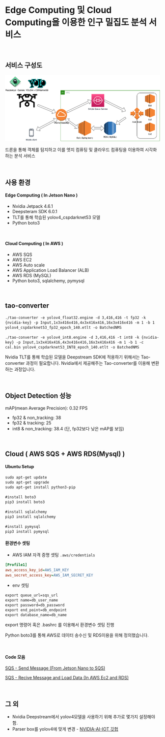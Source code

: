# Edge Computing 및 Cloud Computing을 이용한 인구 밀집도 분석 서비스

<br>

## 서비스 구성도

<img src="/service_stream.png">

드론을 통해 객체를 탐지하고 이를 엣지 컴퓨팅 및 클라우드 컴퓨팅을 이용하여 시각화하는 분석 서비스 

<br>

## 사용 환경

#### Edge Computing ( In Jetson Nano )
- Nvidia Jetpack 4.6.1
- Deepsteram SDK 6.0.1
- TLT를 통해 학습된 yolov4_cspdarknet53 모델
- Python boto3

<br>

#### Cloud Computing ( In AWS )
- AWS SQS
- AWS EC2
- AWS Auto scale
- AWS Application Load Balancer (ALB)
- AWS RDS (MySQL)
- Python boto3, sqlalchemy, pymysql


<br>

## tao-converter

```shell
./tao-converter -e yolov4_float32.engine -d 3,416,416 -t fp32 -k {nvidia-key} -p Input,1x3x416x416,4x3x416x416,16x3x416x416 -m 1 -b 1 yolov4_cspdarknet53_fp32_epoch_140.etlt -o BatchedNMS

./tao-converter -e yolov4_int8.engine -d 3,416,416 -t int8 -k {nvidia-key} -p Input,1x3x416x416,4x3x416x416,16x3x416x416 -m 1 -b 1 -c cal.bin yolov4_cspdarknet53_INT8_epoch_140.etlt -o BatchedNMS
```
Nvidia TLT를 통해 학습된 모델을 Deepstream SDK에 적용하기 위해서는 Tao-converter 과정이 필요합니다.
Nvidia에서 제공해주는 Tao-converter를 이용해 변환하는 과정입니다.

<br>

## Object Detection 성능

mAP(mean Average Precision): 0.32
FPS
- fp32 & non_tracking: 38
- fp32 & tracking: 25
- int8 & non_tracking: 38.4 (단, fp32보다 낮은 mAP를 보임)

<br>

## Cloud ( AWS SQS + AWS RDS(Mysql) )


#### Ubuntu Setup

```shell
sudo apt-get update
sudo apt-get upgrade
sudo apt-get install python3-pip

#install boto3
pip3 install boto3

#install sqlalchemy
pip3 install sqlalchemy

#install pymysql
pip3 install pymysql
```

#### 환경변수 셋팅

- AWS IAM 자격 증명 셋팅
`.aws/credentials`

```ini
[Profile1]
aws_access_key_id=AWS_IAM_KEY
aws_secret_access_key=AWS_IAM_SECRET_KEY
```

- env 셋팅

```shell
export queue_url=sqs_url
export name=db_user_name
export password=db_password
export end_point=db_endpoint
export database_name=db_name
```
export 명령어 혹은 .bashrc 를 이용해서 환경변수 셋팅 진행

Python boto3를 통해 AWS로 데이터 송수신 및 RDS이용을 위해 정의했습니다.

<br>

#### Code 모음

[SQS - Send Message (From Jetson Nano to SQS)](https://github.com/wjdqlsdlsp/Deepstream-SDK-yolov4/blob/main/readtxt.py)

[SQS - Recive Message and Load Data (In AWS Ec2 and RDS)](https://github.com/wjdqlsdlsp/Deepstream-SDK-yolov4/blob/main/receive_sqs.py)

<br>


## 그 외

- Nvidia Deepstream에서 yolov4모델을 사용하기 위해 추가로 몇가지 설정해야함.
- Parser box를 yolov4에 맞게 변경 - [NVIDIA-AI-IOT 깃헙](https://github.com/NVIDIA-AI-IOT/deepstream_tao_apps)
